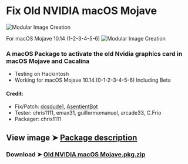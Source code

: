 # Fix Old NVIDIA macOS Mojave

![Modular Image Creation](https://i25.servimg.com/u/f25/18/50/18/69/68747423.png)

For macOS Mojave 10.14 (1-2-3-4-5-6)
![Modular Image Creation](https://i25.servimg.com/u/f25/18/50/18/69/webp_n16.gif)





### A macOS Package to activate the old Nvidia graphics card in macOS Mojave and Cacalina
- Testing on Hackintosh
- Working for macOS Mojave 10.14.(0-1-2-3-4-5-6) Including Beta

#### Credit: 
- Fix/Patch: [dosdude1](https://forums.macrumors.com/members/dosdude1.669685/), [AsentientBot](https://forums.macrumors.com/members/asentientbot.1135186/)
- Tester: chris1111, emax31, guillermomanuel, arcade33, C.Frio
- Packager: chris1111


## View image ➤ [Package description](https://drive.google.com/drive/folders/1uZZJqktkxuBTTLKbeNMXF6oXJEQfB2s7?usp=sharing)


### Download ➤ [Old NVIDIA macOS Mojave.pkg.zip](https://github.com/chris1111/Fix-Old-NVIDIA-macOS-Mojave/releases/tag/V1)



